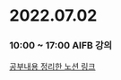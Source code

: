 # 2022.07.02

### 10:00 ~ 17:00 AIFB 강의  

[공부내용 정리한 노션 링크](https://www.notion.so/juni5184/AIFB-062d86c511ee40b0bd77113e2b76891b)

